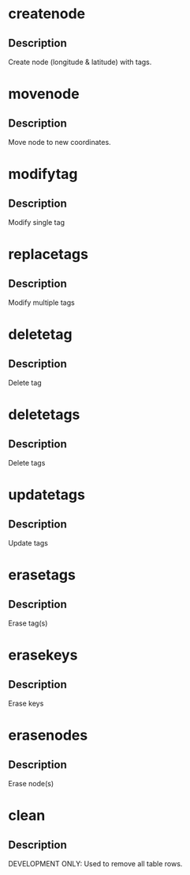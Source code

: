 <h1 class="contract">createnode</h1>

## Description

Create node (longitude & latitude) with tags.

<h1 class="contract">movenode</h1>

## Description

Move node to new coordinates.

<h1 class="contract">modifytag</h1>

## Description

Modify single tag

<h1 class="contract">replacetags</h1>

## Description

Modify multiple tags


<h1 class="contract">deletetag</h1>

## Description

Delete tag

<h1 class="contract">deletetags</h1>

## Description

Delete tags

<h1 class="contract">updatetags</h1>

## Description

Update tags

<h1 class="contract">erasetags</h1>

## Description

Erase tag(s)

<h1 class="contract">erasekeys</h1>

## Description

Erase keys

<h1 class="contract">erasenodes</h1>

## Description

Erase node(s)


<h1 class="contract">clean</h1>

## Description

DEVELOPMENT ONLY: Used to remove all table rows.
